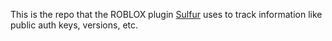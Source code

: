 This is the repo that the ROBLOX plugin [Sulfur](https://create.roblox.com/store/asset/76274338461346/SULFUR) uses to track information like public auth keys, versions, etc.
